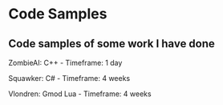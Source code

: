 # Code Samples
Code samples of some work I have done
------


ZombieAI: C++ - Timeframe: 1 day


Squawker: C# - Timeframe: 4 weeks


Vlondren: Gmod Lua - Timeframe: 4 weeks
